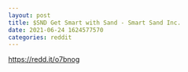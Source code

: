 ```yaml
--- 
layout: post 
title: $SND Get Smart with Sand - Smart Sand Inc. 
date: 2021-06-24 1624577570 
categories: reddit 
--- 
```

https://redd.it/o7bnog